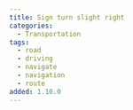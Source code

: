 ```yaml
---
title: Sign turn slight right
categories:
  - Transportation
tags:
  - road
  - driving
  - navigate
  - navigation
  - route
added: 1.10.0
---
```

